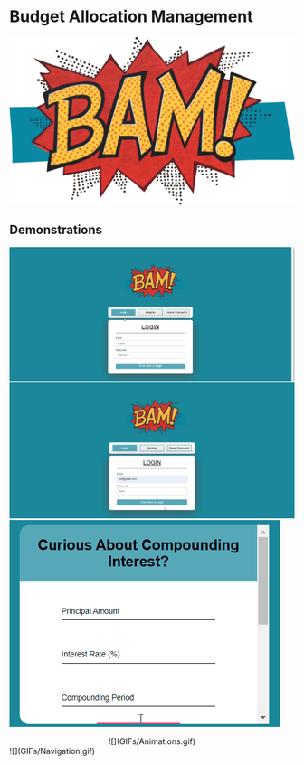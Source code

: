 # Budget Allocation Management
 ![](src/components/BAM.png)

## Demonstrations 
  ![](GIFs/Main.gif)
  ![](GIFs/Main_Dash.gif)
  ![](GIFs/Compound_Interest_Forecasting.gif)
 <center>![](GIFs/Animations.gif)</center> 
  ![](GIFs/Navigation.gif)



